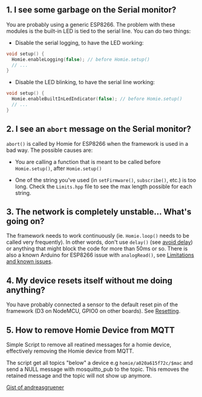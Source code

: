 ## 1. I see some garbage on the Serial monitor?

You are probably using a generic ESP8266. The problem with these modules is the built-in LED is tied to the serial line. You can do two things:

* Disable the serial logging, to have the LED working:

```c++
void setup() {
  Homie.enableLogging(false); // before Homie.setup()
  // ...
}
```

* Disable the LED blinking, to have the serial line working:

```c++
void setup() {
  Homie.enableBuiltInLedIndicator(false); // before Homie.setup()
  // ...
}
```

## 2. I see an `abort` message on the Serial monitor?

`abort()` is called by Homie for ESP8266 when the framework is used in a bad way. The possible causes are:

* You are calling a function that is meant to be called before `Homie.setup()`, after `Homie.setup()`

* One of the string you've used (in `setFirmware()`, `subscribe()`, etc.) is too long. Check the `Limits.hpp` file to see the max length possible for each string.

## 3. The network is completely unstable... What's going on?

The framework needs to work continuously (ie. `Homie.loop()` needs to be called very frequently). In other words, don't use `delay()` (see [avoid delay](http://playground.arduino.cc/Code/AvoidDelay)) or anything that might block the code for more than 50ms or so. There is also a known Arduino for ESP8266 issue with `analogRead()`, see [Limitations and known issues](limitations-and-known-issues.md#adc-readings).

## 4. My device resets itself without me doing anything?

You have probably connected a sensor to the default reset pin of the framework (D3 on NodeMCU, GPIO0 on other boards). See [Resetting](../advanced-usage/resetting.md).

## 5. How to remove Homie Device from MQTT

Simple Script to remove all reatined messages for a homie device, effectively removing the Homie device from MQTT.

The script get all topics "below" a device e.g `homie/a020a615f72c/$mac` and send a NULL message with mosquitto_pub
to the topic. This removes the retained message and the topic will not show up anymore.

[Gist of andreasgruener](https://gist.github.com/andreasgruener/9935ffecbc59404375e7a9cb4a9a8812)
